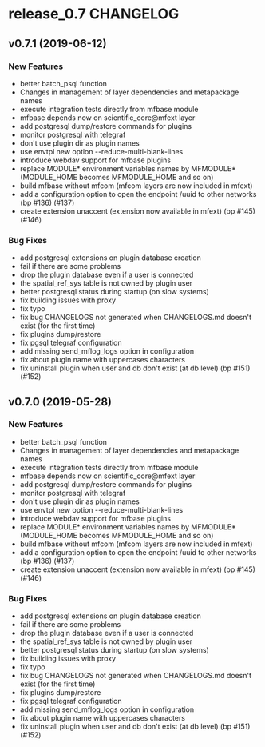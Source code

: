 # release_0.7 CHANGELOG

## v0.7.1 (2019-06-12)

### New Features

- better batch_psql function
- Changes in management of layer dependencies and metapackage names
- execute integration tests directly from mfbase module
- mfbase depends now on scientific_core@mfext layer
- add postgresql dump/restore commands for plugins
- monitor postgresql with telegraf
- don't use plugin dir as plugin names
- use envtpl new option --reduce-multi-blank-lines
- introduce webdav support for mfbase plugins
- replace MODULE* environment variables names by MFMODULE* (MODULE_HOME becomes MFMODULE_HOME and so on)
- build mfbase without mfcom (mfcom layers are now included in mfext)
- add a configuration option to open the endpoint /uuid to other networks (bp #136) (#137)
- create extension unaccent (extension now available in mfext) (bp #145) (#146)

### Bug Fixes

- add postgresql extensions on plugin database creation
- fail if there are some problems
- drop the plugin database even if a user is connected
- the spatial_ref_sys table is not owned by plugin user
- better postgresql status during startup (on slow systems)
- fix building issues with proxy
- fix typo
- fix bug CHANGELOGS not generated when CHANGELOGS.md doesn't exist (for the first time)
- fix plugins dump/restore
- fix pgsql telegraf configuration
- add missing send_mflog_logs option in configuration
- fix about plugin name with uppercases characters
- fix uninstall plugin when user and db don't exist (at db level) (bp #151) (#152)

## v0.7.0 (2019-05-28)

### New Features

- better batch_psql function
- Changes in management of layer dependencies and metapackage names
- execute integration tests directly from mfbase module
- mfbase depends now on scientific_core@mfext layer
- add postgresql dump/restore commands for plugins
- monitor postgresql with telegraf
- don't use plugin dir as plugin names
- use envtpl new option --reduce-multi-blank-lines
- introduce webdav support for mfbase plugins
- replace MODULE* environment variables names by MFMODULE* (MODULE_HOME becomes MFMODULE_HOME and so on)
- build mfbase without mfcom (mfcom layers are now included in mfext)
- add a configuration option to open the endpoint /uuid to other networks (bp #136) (#137)
- create extension unaccent (extension now available in mfext) (bp #145) (#146)

### Bug Fixes

- add postgresql extensions on plugin database creation
- fail if there are some problems
- drop the plugin database even if a user is connected
- the spatial_ref_sys table is not owned by plugin user
- better postgresql status during startup (on slow systems)
- fix building issues with proxy
- fix typo
- fix bug CHANGELOGS not generated when CHANGELOGS.md doesn't exist (for the first time)
- fix plugins dump/restore
- fix pgsql telegraf configuration
- add missing send_mflog_logs option in configuration
- fix about plugin name with uppercases characters
- fix uninstall plugin when user and db don't exist (at db level) (bp #151) (#152)


